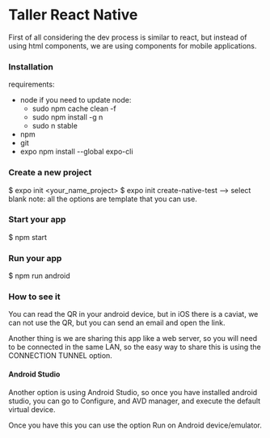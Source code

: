 
# Taller React Native

First of all considering the dev 
process is similar to react, but 
instead of using html components, 
we are using components for mobile
applications.


### Installation 

requirements:
- node
    if you need to update node:
    - sudo npm cache clean -f
    - sudo npm install -g n
    - sudo n stable
- npm
- git
- expo
    npm install --global expo-cli

### Create a new project

$ expo init <your_name_project>
$ expo init create-native-test
    --> select blank
    note: all the options are template that you
          can use.

### Start your app

$ npm start

### Run your app

$ npm run android

### How to see it 

You can read the QR in your android device, but
in iOS there is a caviat, we can not use the 
QR, but you can send an email and open the link.

Another thing is we are sharing this app like a
web server, so you will need to be connected in the same
LAN, so the easy way to share this is using the 
CONNECTION TUNNEL option.

#### Android Studio

Another option is using Android Studio, so once you have
installed android studio, you can go to Configure, and 
AVD manager, and execute the default virtual device.

Once you have this you can use the option Run on Android 
device/emulator.





    



